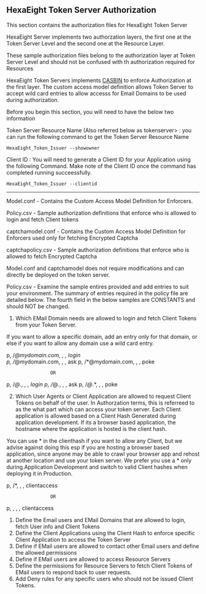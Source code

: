 
## HexaEight Token Server Authorization

This section contains the authorization files for HexaEight Token Server

HexaEight Server implements two authorzation layers, the first one at the Token Server Level and the second one at the Resource Layer.

These sample authorization files belong to the authorization layer at Token Server Level and should not be confused with th authorization required for Resources

HexaEight Token Servers implements [CASBIN](www.casbin.org) to enforce Authorization at the first layer. The custom access model definition allows Token Server to accept wild card entries to allow accesss for Email Domains to be used during authorization.  

Before you begin this section, you will need to have the below two information 

Token Server Resource Name (Also referred below as tokenserver> : you can run the following command to get the Token Server Resource Name
  
    HexaEight_Token_Issuer --showowner
    
Client ID : You will need to generate a Client ID for your Application using the following Command. Make note of the Client ID once the command has completed running succeessfully.

    HexaEight_Token_Issuer --clientid

---

  Model.conf - Contains the Custom Access Model Definition for Enforcers. 

  Policy.csv - Sample authorization definitions that enforce who is allowed to login and fetch Client tokens

  captchamodel.conf - Contains the Custom Access Model Definition for Enforcers used only for fetching Encrypted Captcha

  captchapolicy.csv - Sample authorization definitions that enforce who is allowed to fetch Encrypted Captcha


Model.conf and captchamodel does not require modifications and can directly be deployed on the token server.

Policy.csv - Examine the sample entires provided and add entries to suit your environment. 
The summary of entries required in the policy file are detailed below. The fourth field in the below samples are CONSTANTS and should NOT be changed. 


1. Which EMail Domain needs are allowed to login and fetch Client Tokens from your Token Server.

If you want to allow a specific domain, add an entry only for that domain, or else if you want to allow any domain use a wild card entry.

  p, /*@mydomain.com, <tokenserver>, <clientid>, login  
  p, /*@mydomain.com, <tokenserver>, <clientid>, ask
  p, /*@mydomain.com, <tokenserver>, <clientid>, poke

            
                    OR
      
  p, /*@*.*, <tokenserver>, <clientid>, login
  p, /*@*.*, <tokenserver>, <clientid>, ask
  p, /*@*.*, <tokenserver>, <clientid>, poke
  
2. Which User Agents or Client Application are allowed to request Client Tokens on behalf of the user. In Authorzation terms, this is referreed to as the what part which can access your token server.  Each Client application is allowed based on a Client Hash Generated during application development.  If its a browser based application, the hostname where the application is hosted is the client hash. 

You can use * in the clienthash if you want to allow any Client, but we advise against doing this esp if you are hosting a browser based application, since anyone may be able to crawl your browser app and rehost at another location and use your token server. We prefer you use a * only during Application Development and switch to valid Client hashes when deploying it in Production.

  p, /*, <tokenserver>, <clientid>, clientaccess
  
                    OR

  p, <clienthash>, <tokenserver>, <clientid>, clientaccess


1. Define the Email users and EMail Domains that are allowed to login, fetch User info and Client Tokens
2. Define the Client Applications using the Client Hash to enforce specific Client Application to access the Token Server
3. Define if EMail users are allowed to contact other Email users and define the allowed permissions
4. Define if EMail users are allowed to access Resource Servers
5. Define the permissions for Resource Servers to fetch Client Tokens of EMail users to respond back to user requests.
6. Add Deny rules for any specific users who should not be issued Client Tokens.
